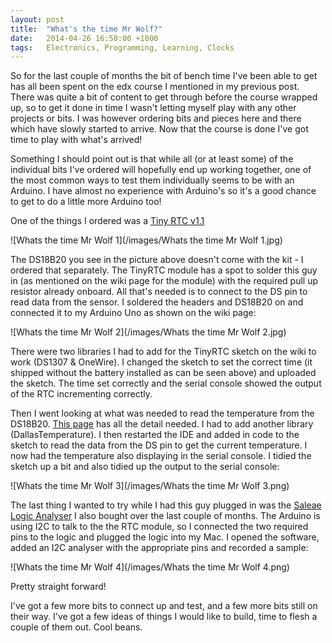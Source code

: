 ```yaml
---
layout: post
title:  "What's the time Mr Wolf?"
date:   2014-04-26 16:50:00 +1000
tags:   Electronics, Programming, Learning, Clocks
---
```


So for the last couple of months the bit of bench time I've been able to get has all been spent on the edx course I mentioned in my previous post.  There was quite a bit of content to get through before the course wrapped up, so to get it done in time I wasn't letting myself play with any other projects or bits.  I was however ordering bits and pieces here and there which have slowly started to arrive.  Now that the course is done I've got time to play with what's arrived!

Something I should point out is that while all (or at least some) of the individual bits I've ordered will hopefully end up working together, one of the most common ways to test them individually seems to be with an Arduino.  I have almost no experience with Arduino's so it's a good chance to get to do a little more Arduino too!

One of the things I ordered was a [Tiny RTC v1.1](http://www.dfrobot.com/wiki/index.php/Real_Time_Clock_Module_(DS1307)_V1.1_(SKU:DFR0151))  

![Whats the time Mr Wolf 1](/images/Whats the time Mr Wolf 1.jpg)

The DS18B20 you see in the picture above doesn't come with the kit - I ordered that separately.  The TinyRTC module has a spot to solder this guy in (as mentioned on the wiki page for the module) with the required pull up resistor already onboard.  All that's needed is to connect to the DS pin to read data from the sensor.  I soldered the headers and DS18B20 on and connected it to my Arduino Uno as shown on the wiki page:

![Whats the time Mr Wolf 2](/images/Whats the time Mr Wolf 2.jpg)

There were two libraries I had to add for the TinyRTC sketch on the wiki to work (DS1307 & OneWire).  I changed the sketch to set the correct time (it shipped without the battery installed as can be seen above) and uploaded the sketch.  The time set correctly and the serial console showed the output of the RTC incrementing correctly.

Then I went looking at what was needed to read the temperature from the DS18B20.  [This page](http://milesburton.com/Main_Page?title=Dallas_Temperature_Control_Library) has all the detail needed.  I had to add another library (DallasTemperature). I then restarted the IDE and added in code to the sketch to read the data from the DS pin to get the current temperature. I now had the temperature also displaying in the serial console.  I tidied the sketch up a bit and also tidied up the output to the serial console:

![Whats the time Mr Wolf 3](/images/Whats the time Mr Wolf 3.png)

The last thing I wanted to try while I had this guy plugged in was the [Saleae Logic Analyser](https://www.saleae.com/logic16) I also bought over the last couple of months.  The Arduino is using I2C to talk to the the RTC module, so I connected the two required pins to the logic and plugged the logic into my Mac.  I opened the software, added an I2C analyser with the appropriate pins and recorded a sample:

![Whats the time Mr Wolf 4](/images/Whats the time Mr Wolf 4.png)

Pretty straight forward!

I've got a few more bits to connect up and test, and a few more bits still on their way.  I've got a few ideas of things I would like to build, time to flesh a couple of them out.  Cool beans.